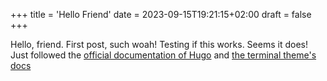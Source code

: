 +++
title = 'Hello Friend'
date = 2023-09-15T19:21:15+02:00
draft = false
+++

Hello, friend. First post, such woah!
Testing if this works.
Seems it does! Just followed the [official documentation of Hugo](https://gohugo.io/getting-started/quick-start/) and [the terminal theme's docs](https://themes.gohugo.io/themes/hugo-theme-terminal/)
